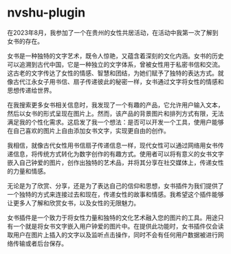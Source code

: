 # nvshu-plugin
在2023年8月，我参加了一个在贵州的女性共居活动，在活动中我第一次了解到女书的存在。

女书是一种独特的文字艺术，既令人惊艳，又蕴含着深刻的文化内涵。女书的历史可以追溯到古代中国，它是一种独立的文字体系，曾被女性用于私密书信和交流。这古老的文字传达了女性的情感、智慧和团结，为她们赋予了独特的表达方式。就像古代江永女子用书信、扇子传递彼此的秘密一样，女书通过文字将女性的情感和思想传递给世界。

在我搜索更多女书相关信息时，我发现了一个有趣的产品，它允许用户输入文本，然后以女书的形式呈现在图片上。然而，该产品的背景图片和排列方式有限，无法满足我的个性化需求。这启发了我一个想法：是否可以开发一个工具，使用户能够在自己喜欢的图片上自由添加女书文字，实现更自由的创作。

我相信，就像古代女性用书信扇子传递信息一样，现代女性可以通过网络用女书传递信息，将传统方式转化为数字创作的有趣方式。使用者可以将有意义的女书文字嵌入自己钟爱的图片，创作出独特的艺术品，并将其分享在社交媒体上，传递女性的力量和情感。

无论是为了欣赏、分享，还是为了表达自己的信仰和思想，女书插件为我们提供了一个独特的方式来连接过去和现在，传递女性的故事和情感。我希望这个插件能够让更多人了解和欣赏女书，以及女性的无限魅力。


女书插件是一个致力于将女性力量和独特的文化艺术融入您的图片的工具。用途只有一个就是将女书文字嵌入用户钟爱的图片中。在提供此功能时，女书插件仅会读取用户在图片上插入的文字以及监听点击操作，同时不会有任何用户数据被进行网络传输或者后台保存。

